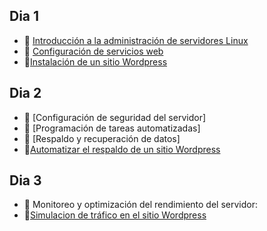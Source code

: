 ## Dia 1

- 📗 [Introducción a la administración de servidores Linux](./intro-servidores.md)
- 📗 [Configuración de servicios web](./web-services.es.md)
- 🧪[Instalación de un sitio Wordpress](./labs/deploying-wordpress-site.es.md)

## Dia 2

- 📗 [Configuración de seguridad del servidor]
- 📗 [Programación de tareas automatizadas]
- 📗 [Respaldo y recuperación de datos]
- 🧪[Automatizar el respaldo de un sitio Wordpress](./labs/automate-wordpress-backup.es.md)

## Dia 3

- 📗 Monitoreo y optimización del rendimiento del servidor:
- 🧪[Simulacion de tráfico en el sitio Wordpress](./labs/traffic-simulation.es.md)
